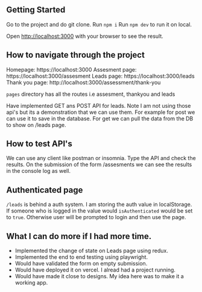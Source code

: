 ## Getting Started

Go to the project and do git clone.
Run `npm i`
Run `npm dev` to run it on local.

Open [http://localhost:3000](http://localhost:3000) with your browser to see the result.

## How to navigate through the project

Homepage: https://localhost:3000
Assesment page: https://localhost:3000/assesment
Leads page: https://localhost:3000/leads
Thank you page: http://localhost:3000/assessment/thank-you

`pages` directory has all the routes i.e assesment, thankyou and leads

Have implemented GET ans POST API for leads. Note I am not using those api's but its a demonstration that we can use them. For example for post we can use it to save in the database. For get we can pull the data from the DB to show on /leads page.

## How to test API's

We can use any client like postman or insomnia. Type the API and check the results. On the submission of the form /assesments we can see the results in the console log as well.

## Authenticated page

`/leads` is behind a auth system. I am storing the auth value in localStorage. If someone who is logged in the value would `isAuthenticated` would be set to `true`. Otherwise user will be prompted to login and then use the page.

## What I can do more if I had more time.

- Implemented the change of state on Leads page using redux.
- Implemented the end to end testing using playwright.
- Would have validated the form on empty submission.
- Would have deployed it on vercel. I alread had a project running.
- Would have made it close to designs. My idea here was to make it a working app.
